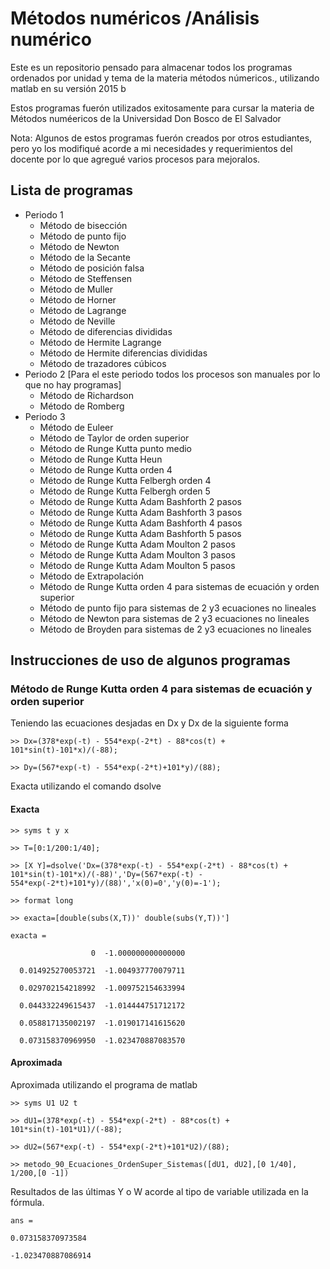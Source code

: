 Métodos numéricos /Análisis numérico
==================
Este es un repositorio pensado para almacenar todos los programas ordenados por unidad y tema de la materia métodos númericos., utilizando matlab en su versión 2015 b

Estos programas fuerón utilizados exitosamente para cursar la materia de Métodos numéericos de la Universidad Don Bosco de El Salvador

Nota: Algunos de estos programas fuerón creados por otros estudiantes, pero yo los modifiqué acorde a mi necesidades y requerimientos del docente por lo que agregué varios procesos para mejoralos.

## Lista de programas ##
*   Periodo 1
    * Método de bisección
    * Método de punto fijo
    * Método de Newton
    * Método de la Secante
    * Método de posición falsa
    * Método de Steffensen
    * Método de Muller
    * Método de Horner
    * Método de Lagrange
    * Método de Neville
    * Método de diferencias divididas
    * Método de Hermite Lagrange
    * Método de Hermite diferencias divididas
    * Método de trazadores cúbicos
*   Periodo 2 [Para el este periodo todos los procesos son manuales por lo que no hay programas]
    * Método de Richardson
    * Método de Romberg
*   Periodo 3
    * Método de Euleer
    * Método de Taylor de orden superior
    * Método de Runge Kutta punto medio
    * Método de Runge Kutta Heun
    * Método de Runge Kutta orden 4
    * Método de Runge Kutta Felbergh orden 4
    * Método de Runge Kutta Felbergh orden 5
    * Método de Runge Kutta Adam Bashforth 2 pasos
    * Método de Runge Kutta Adam Bashforth 3 pasos
    * Método de Runge Kutta Adam Bashforth 4 pasos
    * Método de Runge Kutta Adam Bashforth 5 pasos
    * Método de Runge Kutta Adam Moulton 2 pasos
    * Método de Runge Kutta Adam Moulton 3 pasos
    * Método de Runge Kutta Adam Moulton 5 pasos
    * Método de Extrapolación
    * Método de Runge Kutta orden 4 para sistemas de ecuación y orden superior
    * Método de punto fijo para sistemas de 2 y3 ecuaciones no lineales
    * Método de Newton para sistemas de 2 y3 ecuaciones no lineales
    * Método de Broyden para sistemas de 2 y3 ecuaciones no lineales

      
## Instrucciones de uso de algunos programas ##


### Método de Runge Kutta orden 4 para sistemas de ecuación y orden superior ###

Teniendo las ecuaciones desjadas en Dx y Dx de la siguiente forma

`>> Dx=(378*exp(-t) - 554*exp(-2*t) - 88*cos(t) + 101*sin(t)-101*x)/(-88);`

`>> Dy=(567*exp(-t) - 554*exp(-2*t)+101*y)/(88);`

Exacta utilizando el comando dsolve

#### Exacta ####
`>> syms t y x`

`>> T=[0:1/200:1/40];`

`>> [X Y]=dsolve('Dx=(378*exp(-t) - 554*exp(-2*t) - 88*cos(t) + 101*sin(t)-101*x)/(-88)','Dy=(567*exp(-t) - 554*exp(-2*t)+101*y)/(88)','x(0)=0','y(0)=-1');`

`>> format long`

`>> exacta=[double(subs(X,T))' double(subs(Y,T))']`

`exacta =`

 `                  0  -1.000000000000000`
                   
 `  0.014925270053721  -1.004937770079711`
   
 `  0.029702154218992  -1.009752154633994`
   
 `  0.044332249615437  -1.014444751712172`
   
 `  0.058817135002197  -1.019017141615620`
   
 `  0.073158370969950  -1.023470887083570`
   
#### Aproximada ####
Aproximada utilizando el programa de matlab

`>> syms U1 U2 t`

`>> dU1=(378*exp(-t) - 554*exp(-2*t) - 88*cos(t) + 101*sin(t)-101*U1)/(-88);`

`>> dU2=(567*exp(-t) - 554*exp(-2*t)+101*U2)/(88);`

`>> metodo_90_Ecuaciones_OrdenSuper_Sistemas([dU1, dU2],[0 1/40], 1/200,[0 -1])`

Resultados de las últimas Y o W acorde al tipo de variable utilizada en la fórmula.

`ans =`

   `0.073158370973584`
   
  `-1.023470887086914`

